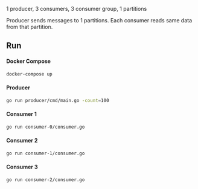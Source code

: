 1 producer, 3 consumers, 3 consumer group, 1 partitions

Producer sends messages to 1 partitions. Each consumer reads same data from that partition.

## Run

#### Docker Compose

```bash
docker-compose up
```

#### Producer

```bash
go run producer/cmd/main.go -count=100
```

#### Consumer 1

```bash
go run consumer-0/consumer.go
```

#### Consumer 2

```bash
go run consumer-1/consumer.go
```

#### Consumer 3

```bash
go run consumer-2/consumer.go
```
